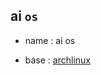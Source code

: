 ## ai `os`

- name : ai os

- base : [archlinux](https://gitlab.archlinux.org/archlinux/archlinux-docker)


